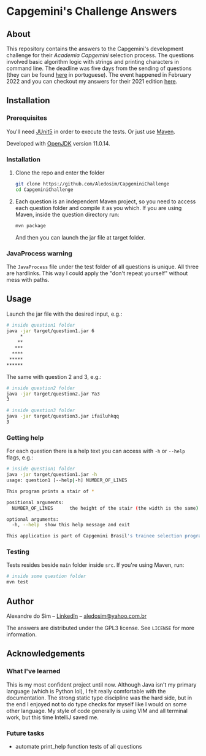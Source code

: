# Capgemini's Challenge Answers

## About
This repository contains the answers to the Capgemini's development challenge for their _Academia Capgemini_ selection 
process. The questions involved basic algorithm logic with strings and printing characters in command line. The deadline
was five days from the sending of questions (they can be found 
[here](https://github.com/Aledosim/CapgeminiChallenge/raw/main/Desafio%20de%20programa%C3%A7%C3%A3o.pdf) in portuguese).
The event happened in February 2022 and you can checkout my answers for their 2021 edition 
[here](https://github.com/Aledosim/adreg).

## Installation
### Prerequisites
You'll need [JUnit5](https://junit.org/junit5/) in order to execute the tests. Or just use [Maven](https://maven.apache.org/).

Developed with [OpenJDK](https://openjdk.java.net/) version 11.0.14.

### Installation
1. Clone the repo and enter the folder
   ```sh
   git clone https://github.com/Aledosim/CapgeminiChallenge
   cd CapgeminiChallenge
   ```
2. Each question is an independent Maven project, so you need to access each question folder and compile it as you which.
If you are using Maven, inside the question directory run:
   ```sh
   mvn package
   ```
   And then you can launch the jar file at target folder.

### JavaProcess warning
The `JavaProcess` file under the test folder of all questions is unique. All
three are hardlinks. This way I could apply the "don't repeat yourself" 
without mess with paths.

## Usage
Launch the jar file with the desired input, e.g.:
   ```sh
   # inside question1 folder
   java -jar target/question1.jar 6
        *
       **
      ***
     ****
    *****
   ******
   ```

The same with question 2 and 3, e.g.:
   ```sh
   # inside question2 folder
   java -jar target/question2.jar Ya3
   3
   ```
   ```sh
   # inside question3 folder
   java -jar target/question3.jar ifailuhkqq
   3
   ```

### Getting help
For each question there is a help text you can access with `-h` or `--help` flags, e.g.:
   ```sh
   # inside question1 folder
   java -jar target/question1.jar -h
   usage: question1 [--help|-h] NUMBER_OF_LINES

   This program prints a stair of *

   positional arguments:
     NUMBER_OF_LINES      the height of the stair (the width is the same) 

   optional arguments:
     -h, --help  show this help message and exit

   This application is part of Capgemini Brasil's trainee selection program.
   ```

### Testing
Tests resides beside `main` folder inside `src`. If you're using Maven, run:
   ```sh
   # inside some question folder
   mvn test
   ```

## Author
Alexandre do Sim – [LinkedIn](https://www.linkedin.com/in/alexandre-do-sim/) – aledosim@yahoo.com.br

The answers are distributed under the GPL3 license. See `LICENSE` for more information.

## Acknowledgements
### What I've learned
This is my most confident project until now. Although Java isn't my primary language (which is Python lol), I felt really
comfortable with the documentation. The strong static type discipline was the hard side, but in the end I enjoyed not to
do type checks for myself like I would on some other language. My style of code generally is using VIM and all terminal 
work, but this time IntelliJ saved me.

### Future tasks
* automate print_help function tests of all questions
